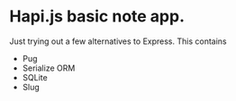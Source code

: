 # Hapi.js basic note app.

Just trying out a few alternatives to Express. This contains

* Pug
* Serialize ORM
* SQLite
* Slug
